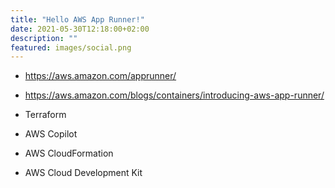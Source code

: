```yaml
---
title: "Hello AWS App Runner!"
date: 2021-05-30T12:18:00+02:00
description: ""
featured: images/social.png
---
```


- https://aws.amazon.com/apprunner/
- https://aws.amazon.com/blogs/containers/introducing-aws-app-runner/

- Terraform
- AWS Copilot
- AWS CloudFormation
- AWS Cloud Development Kit
